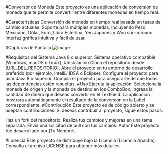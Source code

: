 #Conversor de Moneda
Este proyecto es una aplicación de conversión de moneda que te permite convertir entre diferentes monedas en tiempo real.

#Características
Conversión de moneda en tiempo real basada en tasas de cambio actuales.
Soporte para múltiples monedas, incluyendo Peso Mexicano, Dólar, Euro, Libra Esterlina, Yen Japonés y Won sur-coreano.
Interfaz gráfica intuitiva y fácil de usar.

#Capturas de Pantalla
![image](https://github.com/Mariovu/Conversor/assets/47684710/959e0237-449c-4517-a4fe-880a86070556)

#Requisitos del Sistema
Java 8 o superior.
Sistema operativo compatible (Windows, macOS o Linux).
#Instalación
Clona el repositorio desde [[URL_DEL_REPOSITORIO](https://github.com/Mariovu/Conversor)].
Abre el proyecto en tu entorno de desarrollo preferido (por ejemplo, IntelliJ IDEA o Eclipse).
Configura el proyecto para usar Java 8 o superior.
Compila el proyecto para asegurarte de que todas las dependencias estén resueltas.
#Uso
Ejecuta la aplicación.
Selecciona la moneda de origen y la moneda de destino en los ComboBox.
Ingresa la cantidad de dinero que deseas convertir en el TextField.
La aplicación mostrará automáticamente el resultado de la conversión en la Label correspondiente.
#Contribución
Este proyecto es de código abierto y se aceptan contribuciones. Si deseas contribuir al proyecto, sigue estos pasos:

Haz un fork del repositorio.
Realiza tus cambios y mejoras en una rama separada.
Envía una solicitud de pull con tus cambios.
Autor
Este proyecto fue desarrollado por [Tu Nombre].

#Licencia
Este proyecto se distribuye bajo la Licencia [Licencia Apache]. Consulta el archivo LICENSE para obtener más detalles.

